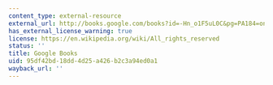 ```yaml
---
content_type: external-resource
external_url: http://books.google.com/books?id=-Hn_o1F5uL0C&pg=PA184=onepage
has_external_license_warning: true
license: https://en.wikipedia.org/wiki/All_rights_reserved
status: ''
title: Google Books
uid: 95df42bd-18dd-4d25-a426-b2c3a94ed0a1
wayback_url: ''
---
```

